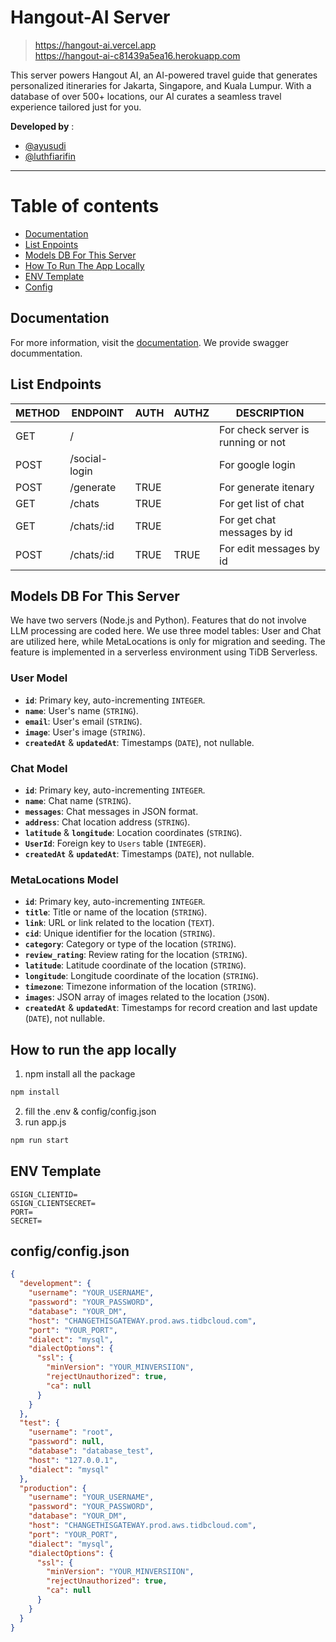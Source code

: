 # Hangout-AI Server

> https://hangout-ai.vercel.app  
> https://hangout-ai-c81439a5ea16.herokuapp.com

This server powers Hangout AI, an AI-powered travel guide that generates personalized itineraries for Jakarta, Singapore, and Kuala Lumpur. With a database of over 500+ locations, our AI curates a seamless travel experience tailored just for you.

**Developed by** :  
- [@ayusudi](https://www.linkedin.com/in/ayusudi/)
- [@luthfiarifin](https://www.linkedin.com/in/luthfiarifin/)

---

# Table of contents
- [Documentation](#documentation)
- [List Enpoints ](#list-enpoints)
- [Models DB For This Server](##models-db-for-this-server)
- [How To Run The App Locally ](#how-to-run-the-app-locally)
- [ENV Template](#env-template)
- [Config](#configconfigjson)

## Documentation
For more information, visit the [documentation](https://hangout-ai-c81439a5ea16.herokuapp.com/docs). We provide swagger docummentation.

## List Endpoints 

| METHOD | ENDPOINT | AUTH | AUTHZ | DESCRIPTION |
| --- | --- | --- | --- | --- |
| GET | / | | | For check server is running or not |
| POST | /social-login | | | For google login | 
| POST | /generate | TRUE | | For generate itenary |
| GET | /chats | TRUE | | For get list of chat |
| GET | /chats/:id | TRUE | | For get chat messages by id |
| POST | /chats/:id | TRUE | TRUE | For edit messages by id |


## Models DB For This Server 

We have two servers (Node.js and Python). Features that do not involve LLM processing are coded here. We use three model tables: User and Chat are utilized here, while MetaLocations is only for migration and seeding. The feature is implemented in a serverless environment using TiDB Serverless. 


### User Model

- **`id`**: Primary key, auto-incrementing `INTEGER`.
- **`name`**: User's name (`STRING`).
- **`email`**: User's email (`STRING`).
- **`image`**: User's image (`STRING`).
- **`createdAt`** & **`updatedAt`**: Timestamps (`DATE`), not nullable.

### Chat Model

- **`id`**: Primary key, auto-incrementing `INTEGER`.
- **`name`**: Chat name (`STRING`).
- **`messages`**: Chat messages in JSON format.
- **`address`**: Chat location address (`STRING`).
- **`latitude`** & **`longitude`**: Location coordinates (`STRING`).
- **`UserId`**: Foreign key to `Users` table (`INTEGER`).
- **`createdAt`** & **`updatedAt`**: Timestamps (`DATE`), not nullable.

### MetaLocations Model 

- **`id`**: Primary key, auto-incrementing `INTEGER`.
- **`title`**: Title or name of the location (`STRING`).
- **`link`**: URL or link related to the location (`TEXT`).
- **`cid`**: Unique identifier for the location (`STRING`).
- **`category`**: Category or type of the location (`STRING`).
- **`review_rating`**: Review rating for the location (`STRING`).
- **`latitude`**: Latitude coordinate of the location (`STRING`).
- **`longitude`**: Longitude coordinate of the location (`STRING`).
- **`timezone`**: Timezone information of the location (`STRING`).
- **`images`**: JSON array of images related to the location (`JSON`).
- **`createdAt`** & **`updatedAt`**: Timestamps for record creation and last update (`DATE`), not nullable.

## How to run the app locally 
1. npm install all the package 
```bash
npm install 
```
2. fill the .env & config/config.json
3. run app.js 
```bash
npm run start
```

## ENV Template
```
GSIGN_CLIENTID=
GSIGN_CLIENTSECRET=
PORT=
SECRET=
```

## config/config.json
```json
{
  "development": {
    "username": "YOUR_USERNAME",
    "password": "YOUR_PASSWORD",
    "database": "YOUR_DM",
    "host": "CHANGETHISGATEWAY.prod.aws.tidbcloud.com",
    "port": "YOUR_PORT",
    "dialect": "mysql",
    "dialectOptions": {
      "ssl": {
        "minVersion": "YOUR_MINVERSIION",
        "rejectUnauthorized": true,
        "ca": null
      }
    }
  },
  "test": {
    "username": "root",
    "password": null,
    "database": "database_test",
    "host": "127.0.0.1",
    "dialect": "mysql"
  },
  "production": {
    "username": "YOUR_USERNAME",
    "password": "YOUR_PASSWORD",
    "database": "YOUR_DM",
    "host": "CHANGETHISGATEWAY.prod.aws.tidbcloud.com",
    "port": "YOUR_PORT",
    "dialect": "mysql",
    "dialectOptions": {
      "ssl": {
        "minVersion": "YOUR_MINVERSIION",
        "rejectUnauthorized": true,
        "ca": null
      }
    }
  }
}
```
